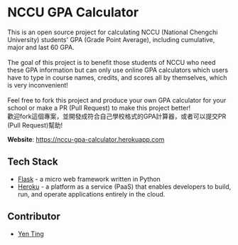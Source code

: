# NCCU GPA Calculator
This is an open source project for calculating NCCU (National Chengchi University) students' GPA (Grade Point Average), including cumulative, major and last 60 GPA.<br>
<br>
The goal of this project is to benefit those students of NCCU who need these GPA information but can only use online GPA calculators which users have to type in 
course names, credits, and scores all by themselves, which is very inconvenient!<br>
<br>
Feel free to fork this project and produce your own GPA calculator for your school or make a PR (Pull Request) to make this project better!<br>
歡迎fork這個專案，並開發成符合自己學校格式的GPA計算器，或者可以提交PR (Pull Request)幫助!

**Website**: https://nccu-gpa-calculator.herokuapp.com

## Tech Stack

* [Flask](https://flask.palletsprojects.com/en/1.1.x/) - a micro web framework written in Python
* [Heroku](https://www.heroku.com) - a platform as a service (PaaS) that enables developers to build, run, and operate applications entirely in the cloud.

## Contributor
* [Yen Ting](https://github.com/yentim0519)

